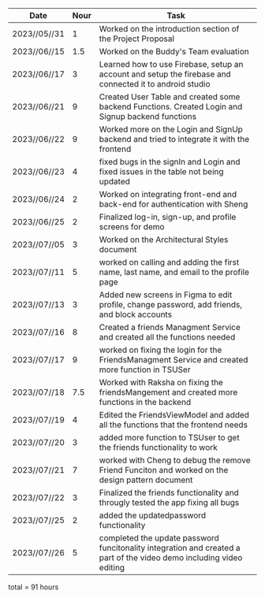 | Date         | Nour | Task                                                                                                                 |
|--------------|------|----------------------------------------------------------------------------------------------------------------------|
| 2023//05//31 | 1    | Worked on the introduction section of the Project Proposal                                                           |
| 2023//06//15 | 1.5  | Worked on the Buddy's Team evaluation                                                                                |
| 2023//06//17 | 3    | Learned how to use Firebase, setup an account and setup the firebase and connected it to android studio              |
| 2023//06//21 | 9    | Created User Table and created some backend Functions. Created Login and Signup backend functions                    |
| 2023//06//22 | 9    | Worked more on the Login and SignUp backend and tried to integrate it with the frontend                              |
| 2023//06//23 | 4    | fixed bugs in the signIn and Login and fixed issues in the table not being updated                                   |
| 2023//06//24 | 2    | Worked on integrating front-end and back-end for authentication with Sheng                                           |
| 2023//06//25 | 2    | Finalized log-in, sign-up, and profile screens for demo                                                              |
| 2023//07//05 | 3    | Worked on the Architectural Styles document                                                                          |
| 2023//07//11 | 5    | worked on calling and adding the first name, last name, and email to the profile page                                |
| 2023//07//13 | 3    | Added new screens in Figma to edit profile, change password, add friends, and block accounts                         |
| 2023//07//16 | 8    | Created a friends Managment Service and created all the functions needed                                             |
| 2023//07//17 | 9    | worked on fixing the login for the FriendsManagment Service and created more function in TSUSer                      |
| 2023//07//18 | 7.5  | Worked with Raksha on fixing the friendsMangement and created more functions in the backend                          |
| 2023//07//19 | 4    | Edited the FriendsViewModel and added all the functions that the frontend needs                                      |
| 2023//07//20 | 3    | added more function to TSUser to get the friends functionality to work                                               |
| 2023//07//21 | 7    | worked with Cheng to debug the remove Friend Funciton and worked on the design pattern document                      |
| 2023//07//22 | 3    | Finalized the friends functionality and througly tested the app fixing all bugs                                      |
| 2023//07//25 | 2    | added the updatedpassword functionality                                                                              |
| 2023//07//26 | 5    | completed the update password funcitonality integration and created a part of the video demo including video editing |
total = 91 hours